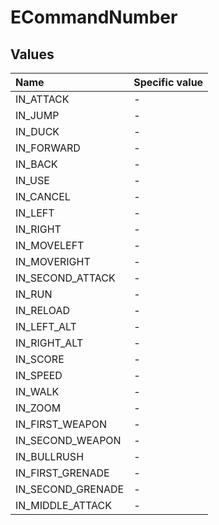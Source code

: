﻿# ECommandNumber

## Values

| Name | Specific value |
| :--- | :--- |
| IN_ATTACK | - |
| IN_JUMP | - |
| IN_DUCK | - |
| IN_FORWARD | - |
| IN_BACK | - |
| IN_USE | - |
| IN_CANCEL | - |
| IN_LEFT | - |
| IN_RIGHT | - |
| IN_MOVELEFT | - |
| IN_MOVERIGHT | - |
| IN_SECOND_ATTACK | - |
| IN_RUN | - |
| IN_RELOAD | - |
| IN_LEFT_ALT | - |
| IN_RIGHT_ALT | - |
| IN_SCORE | - |
| IN_SPEED | - |
| IN_WALK | - |
| IN_ZOOM | - |
| IN_FIRST_WEAPON | - |
| IN_SECOND_WEAPON | - |
| IN_BULLRUSH | - |
| IN_FIRST_GRENADE | - |
| IN_SECOND_GRENADE | - |
| IN_MIDDLE_ATTACK | - |